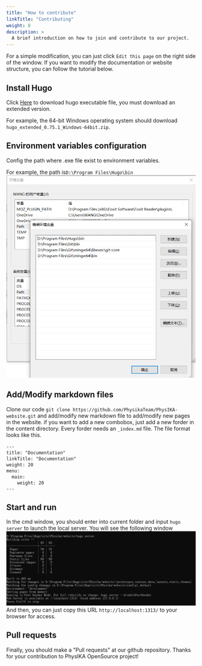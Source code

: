 ```yaml
---
title: "How to contribute"
linkTitle: "Contributing"
weight: 8
description: >
  A brief introduction on how to join and contribute to our project.
---
```


For a simple modification, you can just click `Edit this page` on the right side of the window.
If you want to modify the documentation or website structure, you can follow the tutorial below.


Install Hugo
--------

Click [Here](https://github.com/gohugoio/hugo/releases) to download hugo executable file, you must download an extended version.

For example, the 64-bit Windows operating system should download `hugo_extended_0.75.1_Windows-64bit.zip`.

Environment variables configuration
--------

Config the path where .exe file exist to environment variables. 

For example, the path is`D:\Program Files\Hugo\bin`
![screen shot](EnvironmentVariables.png)

Add/Modify markdown files
-------------
Clone our code `git clone https://github.com/PhysikaTeam/PhysIKA-website.git`
and add/modify new markdown file to add/modify new pages in the website. 
if you want to add a new combobox, just add a new forder in the content directory. Every forder needs an `_index.md` file. 
The file format looks like this.
```
---
title: "Documentation"
linkTitle: "Documentation"
weight: 20
menu:
  main:
    weight: 20
---
```


Start and run
---------

In the cmd window, you should enter into current folder and input `hugo server` to launch the local server. 
You will see the following window
![screen shot](LaunchServer.png)
And then, you can just copy this URL `http://localhost:1313/` to your browser for access.


Pull requests
---------
Finally, you should make a "Pull requests" at our github repository. Thanks for your contribution to PhysIKA 
OpenSource project!